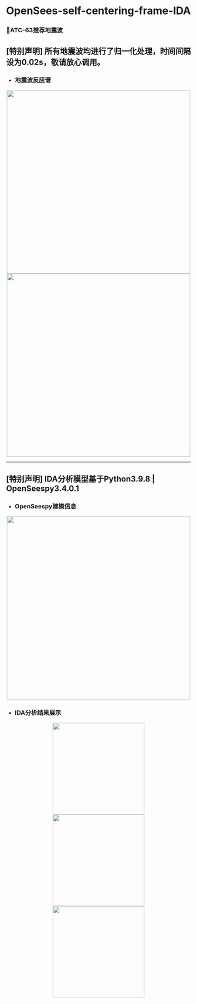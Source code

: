 # OpenSees-self-centering-frame-IDA
### :panda_face:ATC-63推荐地震波 ###   
**[特别声明]**
所有地震波均进行了归一化处理，时间间隔设为0.02s，敬请放心调用。
---------------------------------------------------------------
* ### 地震波反应谱 ###
<div align=center><img width="500" src="https://user-images.githubusercontent.com/98397090/215052423-706f35e6-3e8a-414b-8fba-5f2682c5886d.png"/></div>
<div align=center><img width="500" src="https://user-images.githubusercontent.com/98397090/215052469-05645b38-305d-40fd-9ebd-fd08d976df0d.png"/></div>

---------------------------------------------------------------
**[特别声明]**
IDA分析模型基于Python3.9.8 | OpenSeespy3.4.0.1
---------------------------------------------------------------
* ### OpenSeespy建模信息 ###
<div align=center><img width="500" height="500" src="https://user-images.githubusercontent.com/98397090/215063645-e698ed05-4f70-49cd-b98b-91d4692649ec.png"/></div>

* ### IDA分析结果展示 ###
<div align=center>
<div align=center><img width="250" src="https://user-images.githubusercontent.com/98397090/215072316-2d9b1a13-3a98-427c-bf7c-5ef6a4c370b0.png"/>
<div align=center><img width="250" src="https://user-images.githubusercontent.com/98397090/215072331-f61bb75b-4063-4d79-92d3-0cbed5465fcb.png"/>
<div align=center><img width="250" src="https://user-images.githubusercontent.com/98397090/215072340-185b5958-b00a-4ad1-95bf-fa0855a7350c.png"/>
</div>

